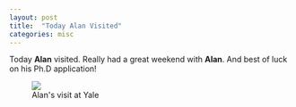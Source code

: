 ```yaml
---
layout: post
title:  "Today Alan Visited"
categories: misc
---
```


Today **Alan** visited. Really had a great weekend with **Alan**. And best of luck on his Ph.D application!

<figure>
  <img class="resize-fifty" src="{{site.url}}/media/yale_alan_visit.jpeg"/>
  <figcaption>Alan's visit at Yale</figcaption>
</figure>


